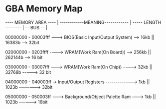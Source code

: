 # GBA Memory Map

----  MEMORY AREA  ---- | ------------MEANING------------ | ----- LENGTH -------- | -- BUS -- |
                        
00000000 - 00003fff ---> BIOS(Basic Input/Output System) --> 16kb || 16383b --> 32bit

02000000 - 0203ffff ----> WRAM(Work Ram(On Board)) --> 256kb || 262144b --> 16 bit

03000000 - 03007fff ---> WRAM(Work Ram(On Chip)) ----> 32kb || 32768b -----> 32 bit

04000000 - 040003ff -> Input/Output Registers -------------> 1kb || 1023b --------> 32bit

05000000 - 050003ff ---> Background/Object Palette Ram ---> 1kb || 1023b ------> 16bit


